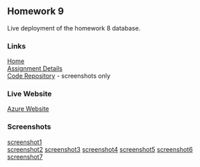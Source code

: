 ## Homework 9
Live deployment of the homework 8 database.

### Links
[Home](https://siphry.github.io)  
[Assignment Details](http://www.wou.edu/~morses/classes/cs46x/assignments/HW9_1819.html)  
[Code Repository](https://github.com/siphry/siphry.github.io/tree/master/HW9) - screenshots only

### Live Website
[Azure Website](cs460hw9wou.azurewebsites.net)

### Screenshots

[screenshot1](https://siphry.github.io/HW9/images/screenshot1.PNG)   
[screenshot2](https://siphry.github.io/HW9/images/screenshot2.PNG) 
[screenshot3](https://siphry.github.io/HW9/images/screenshot3.PNG) 
[screenshot4](https://siphry.github.io/HW9/images/screenshot4.PNG) 
[screenshot5](https://siphry.github.io/HW9/images/screenshot5.PNG) 
[screenshot6](https://siphry.github.io/HW9/images/screenshot6.PNG) 
[screenshot7](https://siphry.github.io/HW9/images/screenshot7.PNG) 

